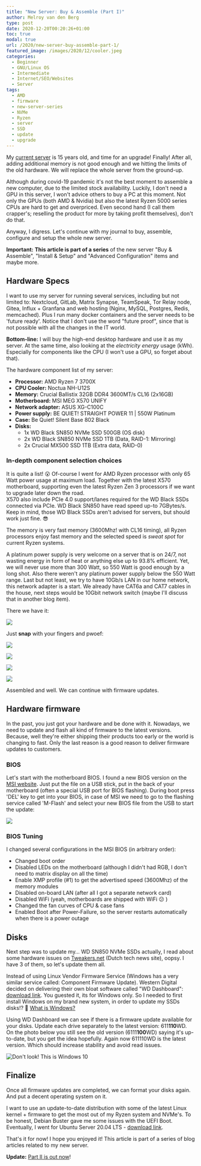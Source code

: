 ```yaml
---
title: "New Server: Buy & Assemble (Part I)"
author: Melroy van den Berg
type: post
date: 2020-12-20T00:20:26+01:00
toc: true
modal: true
url: /2020/new-server-buy-assemble-part-1/
featured_image: /images/2020/12/cooler.jpeg
categories:
  - Beginner
  - GNU/Linux OS
  - Intermediate
  - Internet/SEO/Websites
  - Server
tags:
  - AMD
  - firmware
  - new-server-series
  - NVMe
  - Ryzen
  - server
  - SSD
  - update
  - upgrade
---
```


My [current server](https://server.melroy.org/) is 15 years old, and time for an upgrade! Finally! After all, adding additional memory is not good enough and we hitting the limits of the old hardware. We will replace the whole server from the ground-up.

<!--more-->

Although during covid-19 pandemic it's not the best moment to assemble a new computer, due to the limited stock availability. Luckily, I don't need a GPU in this server, I won't advice others to buy a PC at this moment. Not only the GPUs (both AMD & Nvidia) but also the latest Ryzen 5000 series CPUs are hard to get and overpriced. Even second hand (I call them crapper's; reselling the product for more by taking profit themselves), don't do that.

Anyway, I digress. Let's continue with my journal to buy, assemble, configure and setup the whole new server.

**Important:** **This article is part of a series** of the new server "Buy & Assemble", "Install & Setup" and "Advanced Configuration" items and maybe more.

## Hardware Specs

I want to use my server for running several services, including but not limited to: Nextcloud, GitLab, Matrix Synapse, TeamSpeak, Tor Relay node, Gitea, Influx + Granfana and web hosting (Nginx, MySQL, Postgres, Redis, memcached). Plus I run many docker containers and the server needs to be 'future ready'. Notice that I don't use the word "future proof", since that is not possible with all the changes in the IT world.

**Bottom-line:** I will buy the high-end desktop hardware and use it as my server. At the same time, also looking at the _electricity_ _energy_ usage (kWh). Especially for components like the CPU (I won't use a GPU, so forget about that).

The hardware component list of my server:

- **Processor:** AMD Ryzen 7 3700X
- **CPU Cooler:** Noctua NH-U12S
- **Memory:** Crucial Ballistix 32GB DDR4 3600MT/s CL16 (2x16GB)
- **Motherboard:** MSI MEG X570 UNIFY
- **Network adapter:** ASUS XG-C100C
- **Power supply:** BE QUIET! STRAIGHT POWER 11 | 550W Platinum
- **Case:** Be Quiet! Silent Base 802 Black
- **Disks:**
  - 1x WD Black SN850 NVMe SSD 500GB (OS disk)
  - 2x WD Black SN850 NVMe SSD 1TB (Data, RAID-1: Mirroring)
  - 2x Crucial MX500 SSD 1TB (Extra data, RAID-0)

### In-depth component selection choices

It is quite a list! 😮 Of-course I went for AMD Ryzen processor with only 65 Watt power usage at maximum load. Together with the latest X570 motherboard, supporting even the latest Ryzen Zen 3 processors if we want to upgrade later down the road.  
X570 also include PCIe 4.0 support/lanes required for the WD Black SSDs connected via PCIe. WD Black SN850 have read speed up-to 7GBytes/s. Keep in mind, those WD Black SSDs aren't advised for servers, but should work just fine. 😎

The memory is very fast memory (3600Mhz! with CL16 timing), all Ryzen processors enjoy fast memory and the selected speed is _sweat spot_ for current Ryzen systems.

A platinum power supply is very welcome on a server that is on 24/7, not wasting energy in form of heat or anything else up to 93.8% efficient. Yet, we will never use more than 300 Watt, so 550 Watt is good enough by a long shot. Also there weren't any platinum power supply below the 550 Watt range. Last but not least, we try to have 10Gb/s LAN in our home network, this network adapter is a start. We already have CAT6a and CAT7 cables in the house, next steps would be 10Gbit network switch (maybe I'll discuss that in another blog item).

There we have it:

![](/images/2020/12/IMG_20201207_195944-scaled.jpg)

Just **snap** with your fingers and pwoef:

![](/images/2020/12/IMG_5489-scaled.jpg)

![](/images/2020/12/IMG_5503-scaled.jpg)

![](/images/2020/12/IMG_5497-scaled.jpg)

![](/images/2020/12/IMG_5496-scaled.jpg)

Assembled and well. We can continue with firmware updates.

## Hardware firmware

In the past, you just got your hardware and be done with it. Nowadays, we need to update and flash all kind of firmware to the latest versions. Because, well they're either shipping their products too early or the world is changing to fast. Only the last reason is a good reason to deliver firmware updates to customers.

### BIOS

Let's start with the motherboard BIOS. I found a new BIOS version on the [MSI website](https://www.msi.com/Motherboard/support/MEG-X570-UNIFY). Just put the file on a USB stick, put in the back of your motherboard (often a special USB port for BIOS flashing). During boot press 'DEL' key to get into your BIOS, in case of MSI we need to go to the flashing service called 'M-Flash' and select your new BIOS file from the USB to start the update:

![](/images/2020/12/IMG_20201210_004349-1-scaled.jpg)

### BIOS Tuning

I changed several configurations in the MSI BIOS (in arbitrary order):

- Changed boot order
- Disabled LEDs on the motherboard (although I didn't had RGB, I don't need to matrix display on all the time)
- Enable XMP profile (#1) to get the advertised speed (3600Mhz) of the memory modules
- Disabled on-board LAN (after all I got a separate network card)
- Disabled WiFi (yeah, motherboards are shipped with WiFi 😕 )
- Changed the fan curves of CPU & case fans
- Enabled Boot after Power-Failure, so the server restarts automatically when there is a power outage

## Disks

Next step was to update my&#8230; WD SN850 NVMe SSDs actually, I read about some hardware issues on [Tweakers.net](https://tweakers.net/reviews/8434/9/wd-black-sn850-ssd-prestatiekroon-met-slag-om-de-arm-firmwareperikelen.html) (Dutch tech news site), oopsy. I have 3 of them, so let's update them all.

Instead of using Linux Vendor Firmware Service (Windows has a very similar service called: Component Firmware Update). Western Digital decided on delivering their own bloat software called "WD Dashboard": [download link](https://wddashboarddownloads.wdc.com/wdDashboard/DashboardSetup.exe). You guested it, its for Windows only. So I needed to first install Windows on my brand new system, in order to update my SSDs disks!? 👿 [What is Windows?](https://techterms.com/definition/windows)

Using WD Dashboard we can see if there is a firmware update available for your disks. Update each drive separately to the latest version: 611**110**WD. On the photo below you still see the old version (6111**100**WD) saying it's up-to-date, but you get the idea hopefully. Again now 611110WD is the latest version. Which should increase stability and avoid read issues.

![](/images/2020/12/IMG_20201211_222827-scaled.jpg "Don't look! This is Windows 10")

## Finalize

Once all firmware updates are completed, we can format your disks again. And put a decent operating system on it.

I want to use an update-to-date distribution with some of the latest Linux kernel + firmware to get the most out of my Ryzen system and NVMe's. To be honest, Debian Buster gave me some issues with the UEFI Boot. Eventually, I went for Ubuntu Server 20.04 LTS - [download link](https://releases.ubuntu.com/20.04/ubuntu-20.04.4-live-server-amd64.iso).

That's it for now! I hope you enjoyed it! This article is part of a series of blog articles related to my new server.

**Update:** [Part II is out now](/2021/new-server-setup-linux-part-2/)!
